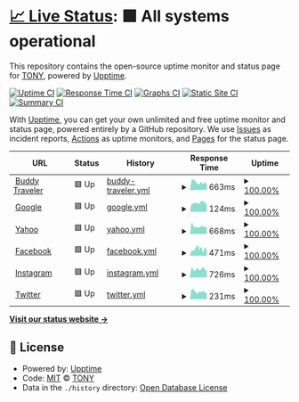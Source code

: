 # [📈 Live Status](https://telegrambotdev.github.io/monitor): <!--live status--> **🟩 All systems operational**

This repository contains the open-source uptime monitor and status page for [TONY](kaffeine.tk), powered by [Upptime](https://github.com/upptime/upptime).

[![Uptime CI](https://github.com/telegrambotdev/monitor/workflows/Uptime%20CI/badge.svg)](https://github.com/telegrambotdev/monitor/actions?query=workflow%3A%22Uptime+CI%22)
[![Response Time CI](https://github.com/telegrambotdev/monitor/workflows/Response%20Time%20CI/badge.svg)](https://github.com/telegrambotdev/monitor/actions?query=workflow%3A%22Response+Time+CI%22)
[![Graphs CI](https://github.com/telegrambotdev/monitor/workflows/Graphs%20CI/badge.svg)](https://github.com/telegrambotdev/monitor/actions?query=workflow%3A%22Graphs+CI%22)
[![Static Site CI](https://github.com/telegrambotdev/monitor/workflows/Static%20Site%20CI/badge.svg)](https://github.com/telegrambotdev/monitor/actions?query=workflow%3A%22Static+Site+CI%22)
[![Summary CI](https://github.com/telegrambotdev/monitor/workflows/Summary%20CI/badge.svg)](https://github.com/telegrambotdev/monitor/actions?query=workflow%3A%22Summary+CI%22)

With [Upptime](https://upptime.js.org), you can get your own unlimited and free uptime monitor and status page, powered entirely by a GitHub repository. We use [Issues](https://github.com/telegrambotdev/monitor/issues) as incident reports, [Actions](https://github.com/telegrambotdev/monitor/actions) as uptime monitors, and [Pages](https://telegrambotdev.github.io/monitor) for the status page.

<!--start: status pages-->
<!-- This summary is generated by Upptime (https://github.com/upptime/upptime) -->
<!-- Do not edit this manually, your changes will be overwritten -->
<!-- prettier-ignore -->
| URL | Status | History | Response Time | Uptime |
| --- | ------ | ------- | ------------- | ------ |
| <img alt="" src="https://favicons.githubusercontent.com/buddytraveler.com" height="13"> [Buddy Traveler](https://buddytraveler.com) | 🟩 Up | [buddy-traveler.yml](https://github.com/telegrambotdev/monitor/commits/HEAD/history/buddy-traveler.yml) | <details><summary><img alt="Response time graph" src="./graphs/buddy-traveler/response-time-week.png" height="20"> 663ms</summary><br><a href="https://telegrambotdev.github.io/monitor/history/buddy-traveler"><img alt="Response time 663" src="https://img.shields.io/endpoint?url=https%3A%2F%2Fraw.githubusercontent.com%2Ftelegrambotdev%2Fmonitor%2FHEAD%2Fapi%2Fbuddy-traveler%2Fresponse-time.json"></a><br><a href="https://telegrambotdev.github.io/monitor/history/buddy-traveler"><img alt="24-hour response time 552" src="https://img.shields.io/endpoint?url=https%3A%2F%2Fraw.githubusercontent.com%2Ftelegrambotdev%2Fmonitor%2FHEAD%2Fapi%2Fbuddy-traveler%2Fresponse-time-day.json"></a><br><a href="https://telegrambotdev.github.io/monitor/history/buddy-traveler"><img alt="7-day response time 663" src="https://img.shields.io/endpoint?url=https%3A%2F%2Fraw.githubusercontent.com%2Ftelegrambotdev%2Fmonitor%2FHEAD%2Fapi%2Fbuddy-traveler%2Fresponse-time-week.json"></a><br><a href="https://telegrambotdev.github.io/monitor/history/buddy-traveler"><img alt="30-day response time 663" src="https://img.shields.io/endpoint?url=https%3A%2F%2Fraw.githubusercontent.com%2Ftelegrambotdev%2Fmonitor%2FHEAD%2Fapi%2Fbuddy-traveler%2Fresponse-time-month.json"></a><br><a href="https://telegrambotdev.github.io/monitor/history/buddy-traveler"><img alt="1-year response time 663" src="https://img.shields.io/endpoint?url=https%3A%2F%2Fraw.githubusercontent.com%2Ftelegrambotdev%2Fmonitor%2FHEAD%2Fapi%2Fbuddy-traveler%2Fresponse-time-year.json"></a></details> | <details><summary><a href="https://telegrambotdev.github.io/monitor/history/buddy-traveler">100.00%</a></summary><a href="https://telegrambotdev.github.io/monitor/history/buddy-traveler"><img alt="All-time uptime 100.00%" src="https://img.shields.io/endpoint?url=https%3A%2F%2Fraw.githubusercontent.com%2Ftelegrambotdev%2Fmonitor%2FHEAD%2Fapi%2Fbuddy-traveler%2Fuptime.json"></a><br><a href="https://telegrambotdev.github.io/monitor/history/buddy-traveler"><img alt="24-hour uptime 100.00%" src="https://img.shields.io/endpoint?url=https%3A%2F%2Fraw.githubusercontent.com%2Ftelegrambotdev%2Fmonitor%2FHEAD%2Fapi%2Fbuddy-traveler%2Fuptime-day.json"></a><br><a href="https://telegrambotdev.github.io/monitor/history/buddy-traveler"><img alt="7-day uptime 100.00%" src="https://img.shields.io/endpoint?url=https%3A%2F%2Fraw.githubusercontent.com%2Ftelegrambotdev%2Fmonitor%2FHEAD%2Fapi%2Fbuddy-traveler%2Fuptime-week.json"></a><br><a href="https://telegrambotdev.github.io/monitor/history/buddy-traveler"><img alt="30-day uptime 100.00%" src="https://img.shields.io/endpoint?url=https%3A%2F%2Fraw.githubusercontent.com%2Ftelegrambotdev%2Fmonitor%2FHEAD%2Fapi%2Fbuddy-traveler%2Fuptime-month.json"></a><br><a href="https://telegrambotdev.github.io/monitor/history/buddy-traveler"><img alt="1-year uptime 100.00%" src="https://img.shields.io/endpoint?url=https%3A%2F%2Fraw.githubusercontent.com%2Ftelegrambotdev%2Fmonitor%2FHEAD%2Fapi%2Fbuddy-traveler%2Fuptime-year.json"></a></details>
| <img alt="" src="https://favicons.githubusercontent.com/google.com" height="13"> [Google](https://google.com) | 🟩 Up | [google.yml](https://github.com/telegrambotdev/monitor/commits/HEAD/history/google.yml) | <details><summary><img alt="Response time graph" src="./graphs/google/response-time-week.png" height="20"> 124ms</summary><br><a href="https://telegrambotdev.github.io/monitor/history/google"><img alt="Response time 124" src="https://img.shields.io/endpoint?url=https%3A%2F%2Fraw.githubusercontent.com%2Ftelegrambotdev%2Fmonitor%2FHEAD%2Fapi%2Fgoogle%2Fresponse-time.json"></a><br><a href="https://telegrambotdev.github.io/monitor/history/google"><img alt="24-hour response time 100" src="https://img.shields.io/endpoint?url=https%3A%2F%2Fraw.githubusercontent.com%2Ftelegrambotdev%2Fmonitor%2FHEAD%2Fapi%2Fgoogle%2Fresponse-time-day.json"></a><br><a href="https://telegrambotdev.github.io/monitor/history/google"><img alt="7-day response time 124" src="https://img.shields.io/endpoint?url=https%3A%2F%2Fraw.githubusercontent.com%2Ftelegrambotdev%2Fmonitor%2FHEAD%2Fapi%2Fgoogle%2Fresponse-time-week.json"></a><br><a href="https://telegrambotdev.github.io/monitor/history/google"><img alt="30-day response time 124" src="https://img.shields.io/endpoint?url=https%3A%2F%2Fraw.githubusercontent.com%2Ftelegrambotdev%2Fmonitor%2FHEAD%2Fapi%2Fgoogle%2Fresponse-time-month.json"></a><br><a href="https://telegrambotdev.github.io/monitor/history/google"><img alt="1-year response time 124" src="https://img.shields.io/endpoint?url=https%3A%2F%2Fraw.githubusercontent.com%2Ftelegrambotdev%2Fmonitor%2FHEAD%2Fapi%2Fgoogle%2Fresponse-time-year.json"></a></details> | <details><summary><a href="https://telegrambotdev.github.io/monitor/history/google">100.00%</a></summary><a href="https://telegrambotdev.github.io/monitor/history/google"><img alt="All-time uptime 100.00%" src="https://img.shields.io/endpoint?url=https%3A%2F%2Fraw.githubusercontent.com%2Ftelegrambotdev%2Fmonitor%2FHEAD%2Fapi%2Fgoogle%2Fuptime.json"></a><br><a href="https://telegrambotdev.github.io/monitor/history/google"><img alt="24-hour uptime 100.00%" src="https://img.shields.io/endpoint?url=https%3A%2F%2Fraw.githubusercontent.com%2Ftelegrambotdev%2Fmonitor%2FHEAD%2Fapi%2Fgoogle%2Fuptime-day.json"></a><br><a href="https://telegrambotdev.github.io/monitor/history/google"><img alt="7-day uptime 100.00%" src="https://img.shields.io/endpoint?url=https%3A%2F%2Fraw.githubusercontent.com%2Ftelegrambotdev%2Fmonitor%2FHEAD%2Fapi%2Fgoogle%2Fuptime-week.json"></a><br><a href="https://telegrambotdev.github.io/monitor/history/google"><img alt="30-day uptime 100.00%" src="https://img.shields.io/endpoint?url=https%3A%2F%2Fraw.githubusercontent.com%2Ftelegrambotdev%2Fmonitor%2FHEAD%2Fapi%2Fgoogle%2Fuptime-month.json"></a><br><a href="https://telegrambotdev.github.io/monitor/history/google"><img alt="1-year uptime 100.00%" src="https://img.shields.io/endpoint?url=https%3A%2F%2Fraw.githubusercontent.com%2Ftelegrambotdev%2Fmonitor%2FHEAD%2Fapi%2Fgoogle%2Fuptime-year.json"></a></details>
| <img alt="" src="https://favicons.githubusercontent.com/yahoo.com" height="13"> [Yahoo](https://yahoo.com) | 🟩 Up | [yahoo.yml](https://github.com/telegrambotdev/monitor/commits/HEAD/history/yahoo.yml) | <details><summary><img alt="Response time graph" src="./graphs/yahoo/response-time-week.png" height="20"> 668ms</summary><br><a href="https://telegrambotdev.github.io/monitor/history/yahoo"><img alt="Response time 668" src="https://img.shields.io/endpoint?url=https%3A%2F%2Fraw.githubusercontent.com%2Ftelegrambotdev%2Fmonitor%2FHEAD%2Fapi%2Fyahoo%2Fresponse-time.json"></a><br><a href="https://telegrambotdev.github.io/monitor/history/yahoo"><img alt="24-hour response time 674" src="https://img.shields.io/endpoint?url=https%3A%2F%2Fraw.githubusercontent.com%2Ftelegrambotdev%2Fmonitor%2FHEAD%2Fapi%2Fyahoo%2Fresponse-time-day.json"></a><br><a href="https://telegrambotdev.github.io/monitor/history/yahoo"><img alt="7-day response time 668" src="https://img.shields.io/endpoint?url=https%3A%2F%2Fraw.githubusercontent.com%2Ftelegrambotdev%2Fmonitor%2FHEAD%2Fapi%2Fyahoo%2Fresponse-time-week.json"></a><br><a href="https://telegrambotdev.github.io/monitor/history/yahoo"><img alt="30-day response time 668" src="https://img.shields.io/endpoint?url=https%3A%2F%2Fraw.githubusercontent.com%2Ftelegrambotdev%2Fmonitor%2FHEAD%2Fapi%2Fyahoo%2Fresponse-time-month.json"></a><br><a href="https://telegrambotdev.github.io/monitor/history/yahoo"><img alt="1-year response time 668" src="https://img.shields.io/endpoint?url=https%3A%2F%2Fraw.githubusercontent.com%2Ftelegrambotdev%2Fmonitor%2FHEAD%2Fapi%2Fyahoo%2Fresponse-time-year.json"></a></details> | <details><summary><a href="https://telegrambotdev.github.io/monitor/history/yahoo">100.00%</a></summary><a href="https://telegrambotdev.github.io/monitor/history/yahoo"><img alt="All-time uptime 100.00%" src="https://img.shields.io/endpoint?url=https%3A%2F%2Fraw.githubusercontent.com%2Ftelegrambotdev%2Fmonitor%2FHEAD%2Fapi%2Fyahoo%2Fuptime.json"></a><br><a href="https://telegrambotdev.github.io/monitor/history/yahoo"><img alt="24-hour uptime 100.00%" src="https://img.shields.io/endpoint?url=https%3A%2F%2Fraw.githubusercontent.com%2Ftelegrambotdev%2Fmonitor%2FHEAD%2Fapi%2Fyahoo%2Fuptime-day.json"></a><br><a href="https://telegrambotdev.github.io/monitor/history/yahoo"><img alt="7-day uptime 100.00%" src="https://img.shields.io/endpoint?url=https%3A%2F%2Fraw.githubusercontent.com%2Ftelegrambotdev%2Fmonitor%2FHEAD%2Fapi%2Fyahoo%2Fuptime-week.json"></a><br><a href="https://telegrambotdev.github.io/monitor/history/yahoo"><img alt="30-day uptime 100.00%" src="https://img.shields.io/endpoint?url=https%3A%2F%2Fraw.githubusercontent.com%2Ftelegrambotdev%2Fmonitor%2FHEAD%2Fapi%2Fyahoo%2Fuptime-month.json"></a><br><a href="https://telegrambotdev.github.io/monitor/history/yahoo"><img alt="1-year uptime 100.00%" src="https://img.shields.io/endpoint?url=https%3A%2F%2Fraw.githubusercontent.com%2Ftelegrambotdev%2Fmonitor%2FHEAD%2Fapi%2Fyahoo%2Fuptime-year.json"></a></details>
| <img alt="" src="https://favicons.githubusercontent.com/facebook.com" height="13"> [Facebook](https://facebook.com) | 🟩 Up | [facebook.yml](https://github.com/telegrambotdev/monitor/commits/HEAD/history/facebook.yml) | <details><summary><img alt="Response time graph" src="./graphs/facebook/response-time-week.png" height="20"> 471ms</summary><br><a href="https://telegrambotdev.github.io/monitor/history/facebook"><img alt="Response time 471" src="https://img.shields.io/endpoint?url=https%3A%2F%2Fraw.githubusercontent.com%2Ftelegrambotdev%2Fmonitor%2FHEAD%2Fapi%2Ffacebook%2Fresponse-time.json"></a><br><a href="https://telegrambotdev.github.io/monitor/history/facebook"><img alt="24-hour response time 376" src="https://img.shields.io/endpoint?url=https%3A%2F%2Fraw.githubusercontent.com%2Ftelegrambotdev%2Fmonitor%2FHEAD%2Fapi%2Ffacebook%2Fresponse-time-day.json"></a><br><a href="https://telegrambotdev.github.io/monitor/history/facebook"><img alt="7-day response time 471" src="https://img.shields.io/endpoint?url=https%3A%2F%2Fraw.githubusercontent.com%2Ftelegrambotdev%2Fmonitor%2FHEAD%2Fapi%2Ffacebook%2Fresponse-time-week.json"></a><br><a href="https://telegrambotdev.github.io/monitor/history/facebook"><img alt="30-day response time 471" src="https://img.shields.io/endpoint?url=https%3A%2F%2Fraw.githubusercontent.com%2Ftelegrambotdev%2Fmonitor%2FHEAD%2Fapi%2Ffacebook%2Fresponse-time-month.json"></a><br><a href="https://telegrambotdev.github.io/monitor/history/facebook"><img alt="1-year response time 471" src="https://img.shields.io/endpoint?url=https%3A%2F%2Fraw.githubusercontent.com%2Ftelegrambotdev%2Fmonitor%2FHEAD%2Fapi%2Ffacebook%2Fresponse-time-year.json"></a></details> | <details><summary><a href="https://telegrambotdev.github.io/monitor/history/facebook">100.00%</a></summary><a href="https://telegrambotdev.github.io/monitor/history/facebook"><img alt="All-time uptime 100.00%" src="https://img.shields.io/endpoint?url=https%3A%2F%2Fraw.githubusercontent.com%2Ftelegrambotdev%2Fmonitor%2FHEAD%2Fapi%2Ffacebook%2Fuptime.json"></a><br><a href="https://telegrambotdev.github.io/monitor/history/facebook"><img alt="24-hour uptime 100.00%" src="https://img.shields.io/endpoint?url=https%3A%2F%2Fraw.githubusercontent.com%2Ftelegrambotdev%2Fmonitor%2FHEAD%2Fapi%2Ffacebook%2Fuptime-day.json"></a><br><a href="https://telegrambotdev.github.io/monitor/history/facebook"><img alt="7-day uptime 100.00%" src="https://img.shields.io/endpoint?url=https%3A%2F%2Fraw.githubusercontent.com%2Ftelegrambotdev%2Fmonitor%2FHEAD%2Fapi%2Ffacebook%2Fuptime-week.json"></a><br><a href="https://telegrambotdev.github.io/monitor/history/facebook"><img alt="30-day uptime 100.00%" src="https://img.shields.io/endpoint?url=https%3A%2F%2Fraw.githubusercontent.com%2Ftelegrambotdev%2Fmonitor%2FHEAD%2Fapi%2Ffacebook%2Fuptime-month.json"></a><br><a href="https://telegrambotdev.github.io/monitor/history/facebook"><img alt="1-year uptime 100.00%" src="https://img.shields.io/endpoint?url=https%3A%2F%2Fraw.githubusercontent.com%2Ftelegrambotdev%2Fmonitor%2FHEAD%2Fapi%2Ffacebook%2Fuptime-year.json"></a></details>
| <img alt="" src="https://favicons.githubusercontent.com/instagram.com" height="13"> [Instagram](https://instagram.com) | 🟩 Up | [instagram.yml](https://github.com/telegrambotdev/monitor/commits/HEAD/history/instagram.yml) | <details><summary><img alt="Response time graph" src="./graphs/instagram/response-time-week.png" height="20"> 726ms</summary><br><a href="https://telegrambotdev.github.io/monitor/history/instagram"><img alt="Response time 726" src="https://img.shields.io/endpoint?url=https%3A%2F%2Fraw.githubusercontent.com%2Ftelegrambotdev%2Fmonitor%2FHEAD%2Fapi%2Finstagram%2Fresponse-time.json"></a><br><a href="https://telegrambotdev.github.io/monitor/history/instagram"><img alt="24-hour response time 619" src="https://img.shields.io/endpoint?url=https%3A%2F%2Fraw.githubusercontent.com%2Ftelegrambotdev%2Fmonitor%2FHEAD%2Fapi%2Finstagram%2Fresponse-time-day.json"></a><br><a href="https://telegrambotdev.github.io/monitor/history/instagram"><img alt="7-day response time 726" src="https://img.shields.io/endpoint?url=https%3A%2F%2Fraw.githubusercontent.com%2Ftelegrambotdev%2Fmonitor%2FHEAD%2Fapi%2Finstagram%2Fresponse-time-week.json"></a><br><a href="https://telegrambotdev.github.io/monitor/history/instagram"><img alt="30-day response time 726" src="https://img.shields.io/endpoint?url=https%3A%2F%2Fraw.githubusercontent.com%2Ftelegrambotdev%2Fmonitor%2FHEAD%2Fapi%2Finstagram%2Fresponse-time-month.json"></a><br><a href="https://telegrambotdev.github.io/monitor/history/instagram"><img alt="1-year response time 726" src="https://img.shields.io/endpoint?url=https%3A%2F%2Fraw.githubusercontent.com%2Ftelegrambotdev%2Fmonitor%2FHEAD%2Fapi%2Finstagram%2Fresponse-time-year.json"></a></details> | <details><summary><a href="https://telegrambotdev.github.io/monitor/history/instagram">100.00%</a></summary><a href="https://telegrambotdev.github.io/monitor/history/instagram"><img alt="All-time uptime 100.00%" src="https://img.shields.io/endpoint?url=https%3A%2F%2Fraw.githubusercontent.com%2Ftelegrambotdev%2Fmonitor%2FHEAD%2Fapi%2Finstagram%2Fuptime.json"></a><br><a href="https://telegrambotdev.github.io/monitor/history/instagram"><img alt="24-hour uptime 100.00%" src="https://img.shields.io/endpoint?url=https%3A%2F%2Fraw.githubusercontent.com%2Ftelegrambotdev%2Fmonitor%2FHEAD%2Fapi%2Finstagram%2Fuptime-day.json"></a><br><a href="https://telegrambotdev.github.io/monitor/history/instagram"><img alt="7-day uptime 100.00%" src="https://img.shields.io/endpoint?url=https%3A%2F%2Fraw.githubusercontent.com%2Ftelegrambotdev%2Fmonitor%2FHEAD%2Fapi%2Finstagram%2Fuptime-week.json"></a><br><a href="https://telegrambotdev.github.io/monitor/history/instagram"><img alt="30-day uptime 100.00%" src="https://img.shields.io/endpoint?url=https%3A%2F%2Fraw.githubusercontent.com%2Ftelegrambotdev%2Fmonitor%2FHEAD%2Fapi%2Finstagram%2Fuptime-month.json"></a><br><a href="https://telegrambotdev.github.io/monitor/history/instagram"><img alt="1-year uptime 100.00%" src="https://img.shields.io/endpoint?url=https%3A%2F%2Fraw.githubusercontent.com%2Ftelegrambotdev%2Fmonitor%2FHEAD%2Fapi%2Finstagram%2Fuptime-year.json"></a></details>
| <img alt="" src="https://favicons.githubusercontent.com/twitter.com" height="13"> [Twitter](https://twitter.com) | 🟩 Up | [twitter.yml](https://github.com/telegrambotdev/monitor/commits/HEAD/history/twitter.yml) | <details><summary><img alt="Response time graph" src="./graphs/twitter/response-time-week.png" height="20"> 231ms</summary><br><a href="https://telegrambotdev.github.io/monitor/history/twitter"><img alt="Response time 231" src="https://img.shields.io/endpoint?url=https%3A%2F%2Fraw.githubusercontent.com%2Ftelegrambotdev%2Fmonitor%2FHEAD%2Fapi%2Ftwitter%2Fresponse-time.json"></a><br><a href="https://telegrambotdev.github.io/monitor/history/twitter"><img alt="24-hour response time 170" src="https://img.shields.io/endpoint?url=https%3A%2F%2Fraw.githubusercontent.com%2Ftelegrambotdev%2Fmonitor%2FHEAD%2Fapi%2Ftwitter%2Fresponse-time-day.json"></a><br><a href="https://telegrambotdev.github.io/monitor/history/twitter"><img alt="7-day response time 231" src="https://img.shields.io/endpoint?url=https%3A%2F%2Fraw.githubusercontent.com%2Ftelegrambotdev%2Fmonitor%2FHEAD%2Fapi%2Ftwitter%2Fresponse-time-week.json"></a><br><a href="https://telegrambotdev.github.io/monitor/history/twitter"><img alt="30-day response time 231" src="https://img.shields.io/endpoint?url=https%3A%2F%2Fraw.githubusercontent.com%2Ftelegrambotdev%2Fmonitor%2FHEAD%2Fapi%2Ftwitter%2Fresponse-time-month.json"></a><br><a href="https://telegrambotdev.github.io/monitor/history/twitter"><img alt="1-year response time 231" src="https://img.shields.io/endpoint?url=https%3A%2F%2Fraw.githubusercontent.com%2Ftelegrambotdev%2Fmonitor%2FHEAD%2Fapi%2Ftwitter%2Fresponse-time-year.json"></a></details> | <details><summary><a href="https://telegrambotdev.github.io/monitor/history/twitter">100.00%</a></summary><a href="https://telegrambotdev.github.io/monitor/history/twitter"><img alt="All-time uptime 100.00%" src="https://img.shields.io/endpoint?url=https%3A%2F%2Fraw.githubusercontent.com%2Ftelegrambotdev%2Fmonitor%2FHEAD%2Fapi%2Ftwitter%2Fuptime.json"></a><br><a href="https://telegrambotdev.github.io/monitor/history/twitter"><img alt="24-hour uptime 100.00%" src="https://img.shields.io/endpoint?url=https%3A%2F%2Fraw.githubusercontent.com%2Ftelegrambotdev%2Fmonitor%2FHEAD%2Fapi%2Ftwitter%2Fuptime-day.json"></a><br><a href="https://telegrambotdev.github.io/monitor/history/twitter"><img alt="7-day uptime 100.00%" src="https://img.shields.io/endpoint?url=https%3A%2F%2Fraw.githubusercontent.com%2Ftelegrambotdev%2Fmonitor%2FHEAD%2Fapi%2Ftwitter%2Fuptime-week.json"></a><br><a href="https://telegrambotdev.github.io/monitor/history/twitter"><img alt="30-day uptime 100.00%" src="https://img.shields.io/endpoint?url=https%3A%2F%2Fraw.githubusercontent.com%2Ftelegrambotdev%2Fmonitor%2FHEAD%2Fapi%2Ftwitter%2Fuptime-month.json"></a><br><a href="https://telegrambotdev.github.io/monitor/history/twitter"><img alt="1-year uptime 100.00%" src="https://img.shields.io/endpoint?url=https%3A%2F%2Fraw.githubusercontent.com%2Ftelegrambotdev%2Fmonitor%2FHEAD%2Fapi%2Ftwitter%2Fuptime-year.json"></a></details>

<!--end: status pages-->

[**Visit our status website →**](https://telegrambotdev.github.io/monitor)

## 📄 License

- Powered by: [Upptime](https://github.com/upptime/upptime)
- Code: [MIT](./LICENSE) © [TONY](kaffeine.tk)
- Data in the `./history` directory: [Open Database License](https://opendatacommons.org/licenses/odbl/1-0/)
